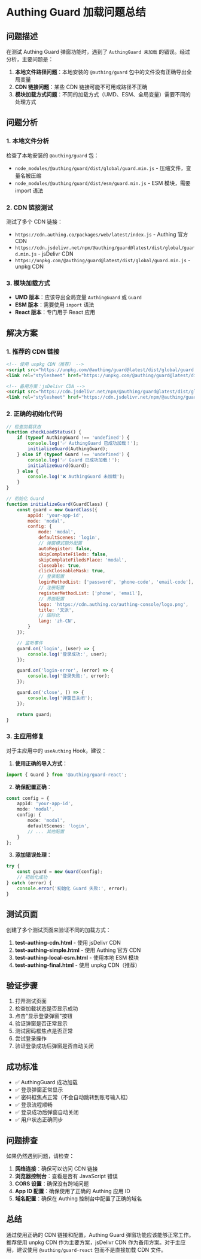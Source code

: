 # Authing Guard 加载问题总结

## 问题描述

在测试 Authing Guard 弹窗功能时，遇到了 `AuthingGuard 未加载` 的错误。经过分析，主要问题是：

1. **本地文件路径问题**：本地安装的 `@authing/guard` 包中的文件没有正确导出全局变量
2. **CDN 链接问题**：某些 CDN 链接可能不可用或路径不正确
3. **模块加载方式问题**：不同的加载方式（UMD、ESM、全局变量）需要不同的处理方式

## 问题分析

### 1. 本地文件分析

检查了本地安装的 `@authing/guard` 包：
- `node_modules/@authing/guard/dist/global/guard.min.js` - 压缩文件，变量名被压缩
- `node_modules/@authing/guard/dist/esm/guard.min.js` - ESM 模块，需要 import 语法

### 2. CDN 链接测试

测试了多个 CDN 链接：
- `https://cdn.authing.co/packages/web/latest/index.js` - Authing 官方 CDN
- `https://cdn.jsdelivr.net/npm/@authing/guard@latest/dist/global/guard.min.js` - jsDelivr CDN
- `https://unpkg.com/@authing/guard@latest/dist/global/guard.min.js` - unpkg CDN

### 3. 模块加载方式

- **UMD 版本**：应该导出全局变量 `AuthingGuard` 或 `Guard`
- **ESM 版本**：需要使用 `import` 语法
- **React 版本**：专门用于 React 应用

## 解决方案

### 1. 推荐的 CDN 链接

```html
<!-- 使用 unpkg CDN（推荐） -->
<script src="https://unpkg.com/@authing/guard@latest/dist/global/guard.min.js"></script>
<link rel="stylesheet" href="https://unpkg.com/@authing/guard@latest/dist/global/guard.min.css">

<!-- 备用方案：jsDelivr CDN -->
<script src="https://cdn.jsdelivr.net/npm/@authing/guard@latest/dist/global/guard.min.js"></script>
<link rel="stylesheet" href="https://cdn.jsdelivr.net/npm/@authing/guard@latest/dist/global/guard.min.css">
```

### 2. 正确的初始化代码

```javascript
// 检查加载状态
function checkLoadStatus() {
    if (typeof AuthingGuard !== 'undefined') {
        console.log('✅ AuthingGuard 已成功加载！');
        initializeGuard(AuthingGuard);
    } else if (typeof Guard !== 'undefined') {
        console.log('✅ Guard 已成功加载！');
        initializeGuard(Guard);
    } else {
        console.log('❌ AuthingGuard 未加载');
    }
}

// 初始化 Guard
function initializeGuard(GuardClass) {
    const guard = new GuardClass({
        appId: 'your-app-id',
        mode: 'modal',
        config: {
            mode: 'modal',
            defaultScenes: 'login',
            // 弹窗模式额外配置
            autoRegister: false,
            skipComplateFileds: false,
            skipComplateFiledsPlace: 'modal',
            closeable: true,
            clickCloseableMask: true,
            // 登录配置
            loginMethodList: ['password', 'phone-code', 'email-code'],
            // 注册配置
            registerMethodList: ['phone', 'email'],
            // 界面配置
            logo: 'https://cdn.authing.co/authing-console/logo.png',
            title: '文派',
            // 国际化
            lang: 'zh-CN',
        }
    });

    // 监听事件
    guard.on('login', (user) => {
        console.log('登录成功:', user);
    });

    guard.on('login-error', (error) => {
        console.log('登录失败:', error);
    });

    guard.on('close', () => {
        console.log('弹窗已关闭');
    });

    return guard;
}
```

### 3. 主应用修复

对于主应用中的 `useAuthing` Hook，建议：

1. **使用正确的导入方式**：
```typescript
import { Guard } from '@authing/guard-react';
```

2. **确保配置正确**：
```typescript
const config = {
    appId: 'your-app-id',
    mode: 'modal',
    config: {
        mode: 'modal',
        defaultScenes: 'login',
        // ... 其他配置
    }
};
```

3. **添加错误处理**：
```typescript
try {
    const guard = new Guard(config);
    // 初始化成功
} catch (error) {
    console.error('初始化 Guard 失败:', error);
}
```

## 测试页面

创建了多个测试页面来验证不同的加载方式：

1. **test-authing-cdn.html** - 使用 jsDelivr CDN
2. **test-authing-simple.html** - 使用 Authing 官方 CDN
3. **test-authing-local-esm.html** - 使用本地 ESM 模块
4. **test-authing-final.html** - 使用 unpkg CDN（推荐）

## 验证步骤

1. 打开测试页面
2. 检查加载状态是否显示成功
3. 点击"显示登录弹窗"按钮
4. 验证弹窗是否正常显示
5. 测试密码框焦点是否正常
6. 尝试登录操作
7. 验证登录成功后弹窗是否自动关闭

## 成功标准

- ✅ AuthingGuard 成功加载
- ✅ 登录弹窗正常显示
- ✅ 密码框焦点正常（不会自动跳转到账号输入框）
- ✅ 登录流程顺畅
- ✅ 登录成功后弹窗自动关闭
- ✅ 用户状态正确同步

## 问题排查

如果仍然遇到问题，请检查：

1. **网络连接**：确保可以访问 CDN 链接
2. **浏览器控制台**：查看是否有 JavaScript 错误
3. **CORS 设置**：确保没有跨域问题
4. **App ID 配置**：确保使用了正确的 Authing 应用 ID
5. **域名配置**：确保在 Authing 控制台中配置了正确的域名

## 总结

通过使用正确的 CDN 链接和配置，Authing Guard 弹窗功能应该能够正常工作。推荐使用 unpkg CDN 作为主要方案，jsDelivr CDN 作为备用方案。对于主应用，建议使用 `@authing/guard-react` 包而不是直接加载 CDN 文件。 